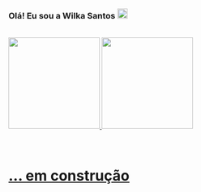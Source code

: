 ### Olá! Eu sou a Wilka Santos <img src="https://raw.githubusercontent.com/kaueMarques/kaueMarques/master/hi.gif" width="20px"/>
<br>
<div>
  <a href ="https://github.com/wilkaSantos">
  <img height="180em" src="https://github-readme-stats.vercel.app/api?username=wilkaSantos&show_icons=true&theme=dracula&include_all_commits=true">
  <img height="180em" src="https://github-readme-stats.vercel.app/api/top-langs/?username=wilkaSantos&layout=compact&langs_count=16&theme=dracula">
</div>

<br>
<br>
  <h1>... em construção</h1>
